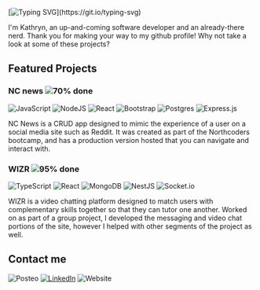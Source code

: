 [![Typing SVG](https://readme-typing-svg.demolab.com?font=Finlandica&size=30&pause=1000&color=383F45&background=73787C00&vCenter=true&repeat=false&width=435&lines=Hello%2C+world!)](https://git.io/typing-svg)  

I'm Kathryn, an up-and-coming software developer and an already-there nerd. Thank you for making your way to my github profile! Why not take a look at some of these projects?

## Featured Projects

### NC news ![70% done](https://markdone.org/progress/70.png)

![JavaScript](https://img.shields.io/badge/javascript-%23323330.svg?style=for-the-badge&logo=javascript&logoColor=%23F7DF1E)
![NodeJS](https://img.shields.io/badge/node.js-6DA55F?style=for-the-badge&logo=node.js&logoColor=white)
![React](https://img.shields.io/badge/react-%2320232a.svg?style=for-the-badge&logo=react&logoColor=%2361DAFB)
![Bootstrap](https://img.shields.io/badge/bootstrap-%238511FA.svg?style=for-the-badge&logo=bootstrap&logoColor=white)
![Postgres](https://img.shields.io/badge/postgres-%23316192.svg?style=for-the-badge&logo=postgresql&logoColor=white)
![Express.js](https://img.shields.io/badge/express.js-%23404d59.svg?style=for-the-badge&logo=express&logoColor=%2361DAFB)  

NC News is a CRUD app designed to mimic the experience of a user on a social media site such as Reddit. It was created as part of the Northcoders bootcamp, and has a production version hosted that you can navigate and interact with.  


### WIZR ![95% done](https://markdone.org/progress/95.png)    

![TypeScript](https://img.shields.io/badge/typescript-%23007ACC.svg?style=for-the-badge&logo=typescript&logoColor=white)
![React](https://img.shields.io/badge/react-%2320232a.svg?style=for-the-badge&logo=react&logoColor=%2361DAFB)
![MongoDB](https://img.shields.io/badge/MongoDB-%234ea94b.svg?style=for-the-badge&logo=mongodb&logoColor=white)
![NestJS](https://img.shields.io/badge/nestjs-%23E0234E.svg?style=for-the-badge&logo=nestjs&logoColor=white)
![Socket.io](https://img.shields.io/badge/Socket.io-black?style=for-the-badge&logo=socket.io&badgeColor=010101)  

WIZR is a video chatting platform designed to match users with complementary skills together so that they can tutor one another. Worked on as part of a group project, I developed the messaging and video chat portions of the site, however I helped with other segments of the project as well.

## Contact me

![Posteo](https://img.shields.io/badge/Email-kshbarge@posteo.net-green)
[![LinkedIn](https://img.shields.io/badge/LinkedIn-Kathryn_Barge-blue)](https://www.linkedin.com/in/kathryn-barge-8ab5b5264/)
![Website](https://img.shields.io/badge/Portfolio_Site-Coming_soon!-red)
